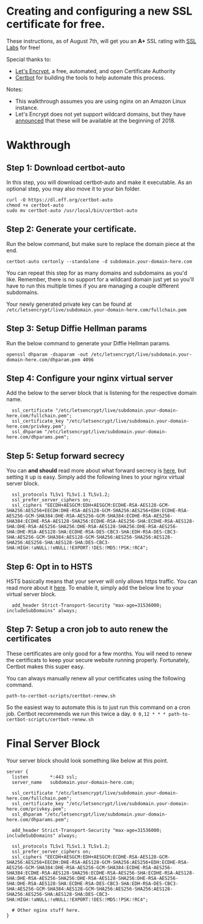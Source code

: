 # Creating and configuring a new SSL certificate for free.

These instructions, as of August 7th, will get you an **A+** SSL rating with [SSL Labs](https://www.ssllabs.com/ssltest/index.html) for free!

Special thanks to:
- [Let's Encrypt](https://letsencrypt.org/), a free, automated, and open Certificate Authority
- [Certbot](https://certbot.eff.org/) for building the tools to help automate this process.

Notes:
- This walkthrough assumes you are using nginx on an Amazon Linux instance.
- Let's Encrypt does not yet support wildcard domains, but they have [announced](https://letsencrypt.org/2017/07/06/wildcard-certificates-coming-jan-2018.html) that these will be available at the beginning of 2018. 

# Wakthrough

## Step 1: Download certbot-auto
In this step, you will download certbot-auto and make it executable. As an optional step, you may also move it to your bin folder.
```
curl -O https://dl.eff.org/certbot-auto
chmod +x certbot-auto 
sudo mv certbot-auto /usr/local/bin/certbot-auto
```
## Step 2: Generate your certificate.

Run the below command, but make sure to replace the domain piece at the end.
```
certbot-auto certonly --standalone -d subdomain.your-domain-here.com
```
You can repeat this step for as many domains and subdomains as you'd like. Remember, there is no support for a wildcard domain just yet so you'll have to run this multiple times if you are managing a couple different subdomains.

Your newly generated private key can be found at `/etc/letsencrypt/live/subdomain.your-domain-here.com/fullchain.pem`

## Step 3: Setup Diffie Hellman params
Run the below command to generate your Diffie Hellman params.
```
openssl dhparam -dsaparam -out /etc/letsencrypt/live/subdomain.your-domain-here.com/dhparam.pem 4096
```

## Step 4: Configure your nginx virtual server
Add the below to the server block that is listening for the respective domain name.
```
  ssl_certificate "/etc/letsencrypt/live/subdomain.your-domain-here.com/fullchain.pem";
  ssl_certificate_key "/etc/letsencrypt/live/subdomain.your-domain-here.com/privkey.pem";
  ssl_dhparam "/etc/letsencrypt/live/subdomain.your-domain-here.com/dhparams.pem";  
```

## Step 5: Setup forward secrecy
You can **and should** read more about what forward secrecy is [here](https://github.com/ssllabs/research/wiki/Forward-Secrecy), but setting it up is easy. Simply add the following lines to your nginx virtual server block.
```
  ssl_protocols TLSv1 TLSv1.1 TLSv1.2;
  ssl_prefer_server_ciphers on;
  ssl_ciphers "EECDH+AESGCM:EDH+AESGCM:ECDHE-RSA-AES128-GCM-SHA256:AES256+EECDH:DHE-RSA-AES128-GCM-SHA256:AES256+EDH:ECDHE-RSA-AES256-GCM-SHA384:DHE-RSA-AES256-GCM-SHA384:ECDHE-RSA-AES256-SHA384:ECDHE-RSA-AES128-SHA256:ECDHE-RSA-AES256-SHA:ECDHE-RSA-AES128-SHA:DHE-RSA-AES256-SHA256:DHE-RSA-AES128-SHA256:DHE-RSA-AES256-SHA:DHE-RSA-AES128-SHA:ECDHE-RSA-DES-CBC3-SHA:EDH-RSA-DES-CBC3-SHA:AES256-GCM-SHA384:AES128-GCM-SHA256:AES256-SHA256:AES128-SHA256:AES256-SHA:AES128-SHA:DES-CBC3-SHA:HIGH:!aNULL:!eNULL:!EXPORT:!DES:!MD5:!PSK:!RC4";
  ```
  
## Step 6: Opt in to HSTS
HSTS basically means that your server will only allows https traffic. You can read more about it [here](https://github.com/ssllabs/research/wiki/SSL-and-TLS-Deployment-Best-Practices#46-deploy-http-strict-transport-security). To enable it, simply add the below line to your virtual server block.
```
  add_header Strict-Transport-Security "max-age=31536000; includeSubDomains" always;
```

## Step 7: Setup a cron job to auto renew the certificates
These certificates are only good for a few months. You will need to renew the certificats to keep your secure website running properly. Fortunately, Certbot makes this super easy.

You can always manually renew all your certificates using the following command.
```
path-to-certbot-scripts/certbot-renew.sh
```
So the easiest way to automate this is to just run this command on a cron job. Certbot recommends we run this twice a day.
```0 0,12 * * * path-to-certbot-scripts/certbot-renew.sh ```
  
# Final Server Block

Your server block should look something like below at this point.
```
server {
  listen        *:443 ssl;
  server_name   subdomain.your-domain-here.com;

  ssl_certificate "/etc/letsencrypt/live/subdomain.your-domain-here.com/fullchain.pem";
  ssl_certificate_key "/etc/letsencrypt/live/subdomain.your-domain-here.com/privkey.pem";
  ssl_dhparam "/etc/letsencrypt/live/subdomain.your-domain-here.com/dhparams.pem";
  
  add_header Strict-Transport-Security "max-age=31536000; includeSubDomains" always;
  
  ssl_protocols TLSv1 TLSv1.1 TLSv1.2;
  ssl_prefer_server_ciphers on;
  ssl_ciphers "EECDH+AESGCM:EDH+AESGCM:ECDHE-RSA-AES128-GCM-SHA256:AES256+EECDH:DHE-RSA-AES128-GCM-SHA256:AES256+EDH:ECDHE-RSA-AES256-GCM-SHA384:DHE-RSA-AES256-GCM-SHA384:ECDHE-RSA-AES256-SHA384:ECDHE-RSA-AES128-SHA256:ECDHE-RSA-AES256-SHA:ECDHE-RSA-AES128-SHA:DHE-RSA-AES256-SHA256:DHE-RSA-AES128-SHA256:DHE-RSA-AES256-SHA:DHE-RSA-AES128-SHA:ECDHE-RSA-DES-CBC3-SHA:EDH-RSA-DES-CBC3-SHA:AES256-GCM-SHA384:AES128-GCM-SHA256:AES256-SHA256:AES128-SHA256:AES256-SHA:AES128-SHA:DES-CBC3-SHA:HIGH:!aNULL:!eNULL:!EXPORT:!DES:!MD5:!PSK:!RC4";

  # Other nginx stuff here.
}
```
